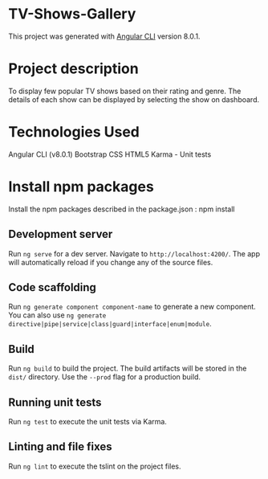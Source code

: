 # TV-Shows-Gallery

This project was generated with [Angular CLI](https://github.com/angular/angular-cli) version 8.0.1.

# Project description

To display few popular TV shows based on their rating and genre.
The details of each show can be displayed by selecting the show on dashboard.

# Technologies Used
Angular CLI (v8.0.1)
Bootstrap
CSS
HTML5
Karma - Unit tests

# Install npm packages
Install the npm packages described in the package.json :
npm install

## Development server

Run `ng serve` for a dev server. Navigate to `http://localhost:4200/`. The app will automatically reload if you change any of the source files.

## Code scaffolding

Run `ng generate component component-name` to generate a new component. You can also use `ng generate directive|pipe|service|class|guard|interface|enum|module`.

## Build

Run `ng build` to build the project. The build artifacts will be stored in the `dist/` directory. Use the `--prod` flag for a production build.

## Running unit tests

Run `ng test` to execute the unit tests via Karma.
## Linting and file fixes
Run `ng lint` to execute the tslint on the project files.
